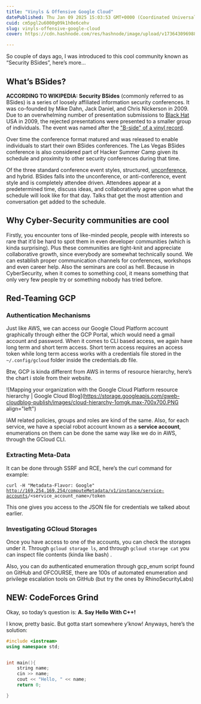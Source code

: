 ```yaml
---
title: "Vinyls & Offensive Google Cloud"
datePublished: Thu Jan 09 2025 15:03:53 GMT+0000 (Coordinated Universal Time)
cuid: cm5pgl2u6000g09k1h0e6cehv
slug: vinyls-offensive-google-cloud
cover: https://cdn.hashnode.com/res/hashnode/image/upload/v1736430969889/33fe1d02-e462-4de4-9379-2d644883d40e.png

---
```


So couple of days ago, I was introduced to this cool community known as “Security BSides”, here’s more…

## What’s BSides?

**ACCORDING TO WIKIPEDIA: Security BSides** (commonly referred to as BSides) is a series of loosely affiliated information security conferences. It was co-founded by Mike Dahn, Jack Daniel, and Chris Nickerson in 2009. Due to an overwhelming number of presentation submissions to [Black Hat](https://en.wikipedia.org/wiki/Black_Hat_Briefings) USA in 2009, the rejected presentations were presented to a smaller group of individuals. The event was named after the ["B-side" of a vinyl record](https://en.wikipedia.org/wiki/A-side_and_B-side).

Over time the conference format matured and was released to enable individuals to start their own BSides conferences. The Las Vegas BSides conference is also considered part of Hacker Summer Camp given its schedule and proximity to other security conferences during that time.

Of the three standard conference event styles, structured, [unconference](https://en.wikipedia.org/wiki/Unconference), and hybrid. BSides falls into the unconference, or anti-conference, event style and is completely attendee driven. Attendees appear at a predetermined time, discuss ideas, and collaboratively agree upon what the schedule will look like for that day. Talks that get the most attention and conversation get added to the schedule.

## Why Cyber-Security communities are cool

Firstly, you encounter tons of like-minded people, people with interests so rare that it’d be hard to spot them in even developer communities (which is kinda surprising). Plus these communities are tight-knit and appreciate collaborative growth, since everybody are somewhat technically sound. We can establish proper communication channels for conferences, workshops and even career help. Also the seminars are cool as hell. Because in CyberSecurity, when it comes to something cool, it means something that only very few people try or something nobody has tried before.

## Red-Teaming GCP

### Authentication Mechanisms

Just like AWS, we can access our Google Cloud Platform account graphically through either the GCP Portal, which would need a gmail account and password. When it comes to CLI based access, we again have long term and short term access. Short term access requires an access token while long term access works with a credentials file stored in the `~/.config/gcloud` folder inside the credentials.db file.

Btw, GCP is kinda different from AWS in terms of resource hierarchy, here’s the chart i stole from their website.  

![Mapping your organization with the Google Cloud Platform resource hierarchy  | Google Cloud Blog](https://storage.googleapis.com/gweb-cloudblog-publish/images/cloud-hierarchy-1omgk.max-700x700.PNG align="left")

IAM related policies, groups and roles are kind of the same. Also, for each service, we have a special robot account known as a **service account**, enumerations on them can be done the same way like we do in AWS, through the GCloud CLI.

### Extracting Meta-Data

It can be done through SSRF and RCE, here’s the curl command for example:

`curl -H "Metadata-Flavor: Google"` [`http://169.254.169.254/computeMetadata/v1/instance/service-accounts`](http://169.254.169.254/computeMetadata/v1/instance/service-accounts/233003792018-comp)`/<service_account_name>/token`

This one gives you access to the JSON file for credentials we talked about earlier.

### Investigating GCloud Storages

Once you have access to one of the accounts, you can check the storages under it. Through `gcloud storage ls`, and through `gcloud storage cat` you can inspect file contents (kinda like bash) .

Also, you can do authenticated enumeration through gcp\_enum script found on GitHub and OFCOURSE, there are 100s of automated enumeration and privilege escalation tools on GitHub (but try the ones by RhinoSecurityLabs)

## NEW: CodeForces Grind

Okay, so today’s question is: **A. Say Hello With C++!**

I know, pretty basic. But gotta start somewhere y’know! Anyways, here’s the solution:

```cpp
#include <iostream>
using namespace std;


int main(){
	string name;
	cin >> name;
	cout << "Hello, " << name;
	return 0;

}
```